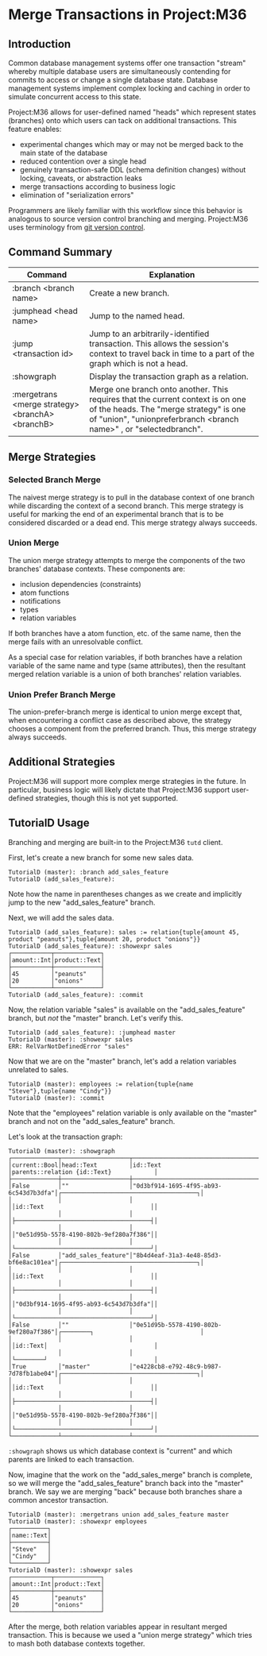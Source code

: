# Merge Transactions in Project:M36

## Introduction

Common database management systems offer one transaction "stream" whereby multiple database users are simultaneously contending for commits to access or change a single database state. Database management systems implement complex locking and caching in order to simulate concurrent access to this state.

Project:M36 allows for user-defined named "heads" which represent states (branches) onto which users can tack on additional transactions. This feature enables:

* experimental changes which may or may not be merged back to the main state of the database
* reduced contention over a single head
* genuinely transaction-safe DDL (schema definition changes) without locking, caveats, or abstraction leaks
* merge transactions according to business logic
* elimination of "serialization errors"

Programmers are likely familiar with this workflow since this behavior is analogous to source version control branching and merging. Project:M36 uses terminology from [git version control](https://git-scm.com/).

## Command Summary

|Command|Explanation|
|-------|-----------|
|:branch &lt;branch name&gt;|Create a new branch.|
|:jumphead &lt;head name&gt;|Jump to the named head.|
|:jump &lt;transaction id&gt;|Jump to an arbitrarily-identified transaction. This allows the session's context to travel back in time to a part of the graph which is not a head.|
|:showgraph|Display the transaction graph as a relation.|
|:mergetrans &lt;merge strategy&gt; &lt;branchA&gt; &lt;branchB&gt;|Merge one branch onto another. This requires that the current context is on one of the heads. The "merge strategy" is one of "union", "unionpreferbranch &lt;branch name&gt;" , or "selectedbranch".|

## Merge Strategies

### Selected Branch Merge

The naivest merge strategy is to pull in the database context of one branch while discarding the context of a second branch. This merge strategy is useful for marking the end of an experimental branch that is to be considered discarded or a dead end. This merge strategy always succeeds.

### Union Merge

The union merge strategy attempts to merge the components of the two branches' database contexts. These components are:

* inclusion dependencies (constraints)
* atom functions
* notifications
* types
* relation variables

If both branches have a atom function, etc. of the same name, then the merge fails with an unresolvable conflict.

As a special case for relation variables, if both branches have a relation variable of the same name and type (same attributes), then the resultant merged relation variable is a union of both branches' relation variables.

### Union Prefer Branch Merge

The union-prefer-branch merge is identical to union merge except that, when encountering a conflict case as described above, the strategy chooses a component from the preferred branch. Thus, this merge strategy always succeeds.

## Additional Strategies

Project:M36 will support more complex merge strategies in the future. In particular, business logic will likely dictate that Project:M36 support user-defined strategies, though this is not yet supported.

## TutorialD Usage

Branching and merging are built-in to the Project:M36 ```tutd``` client.

First, let's create a new branch for some new sales data.
```
TutorialD (master): :branch add_sales_feature
TutorialD (add_sales_feature):
```

Note how the name in parentheses changes as we create and implicitly jump to the new "add_sales_feature" branch.

Next, we will add the sales data.

```
TutorialD (add_sales_feature): sales := relation{tuple{amount 45, product "peanuts"},tuple{amount 20, product "onions"}}
TutorialD (add_sales_feature): :showexpr sales
┌───────────┬─────────────┐
│amount::Int│product::Text│
├───────────┼─────────────┤
│45         │"peanuts"    │
│20         │"onions"     │
└───────────┴─────────────┘
TutorialD (add_sales_feature): :commit
```

Now, the relation variable "sales" is available on the "add_sales_feature" branch, but *not* the "master" branch. Let's verify this.

```
TutorialD (add_sales_feature): :jumphead master
TutorialD (master): :showexpr sales
ERR: RelVarNotDefinedError "sales"
```

Now that we are on the "master" branch, let's add a relation variables unrelated to sales.

```
TutorialD (master): employees := relation{tuple{name "Steve"},tuple{name "Cindy"}}
TutorialD (master): :commit
```

Note that the "employees" relation variable is only available on the "master" branch and not on the "add_sales_feature" branch.

Let's look at the transaction graph:

```
TutorialD (master): :showgraph
┌─────────────┬───────────────────┬──────────────────────────────────────┬────────────────────────────────────────┐
│current::Bool│head::Text         │id::Text                              │parents::relation {id::Text}            │
├─────────────┼───────────────────┼──────────────────────────────────────┼────────────────────────────────────────┤
│False        │""                 │"0d3bf914-1695-4f95-ab93-6c543d7b3dfa"│┌──────────────────────────────────────┐│
│             │                   │                                      ││id::Text                              ││
│             │                   │                                      │├──────────────────────────────────────┤│
│             │                   │                                      ││"0e51d95b-5578-4190-802b-9ef280a7f386"││
│             │                   │                                      │└──────────────────────────────────────┘│
│False        │"add_sales_feature"│"8b4d4eaf-31a3-4e48-85d3-bf6e8ac101ea"│┌──────────────────────────────────────┐│
│             │                   │                                      ││id::Text                              ││
│             │                   │                                      │├──────────────────────────────────────┤│
│             │                   │                                      ││"0d3bf914-1695-4f95-ab93-6c543d7b3dfa"││
│             │                   │                                      │└──────────────────────────────────────┘│
│False        │""                 │"0e51d95b-5578-4190-802b-9ef280a7f386"│┌────────┐                              │
│             │                   │                                      ││id::Text│                              │
│             │                   │                                      │└────────┘                              │
│True         │"master"           │"e4228cb8-e792-48c9-b987-7d78fb1abe04"│┌──────────────────────────────────────┐│
│             │                   │                                      ││id::Text                              ││
│             │                   │                                      │├──────────────────────────────────────┤│
│             │                   │                                      ││"0e51d95b-5578-4190-802b-9ef280a7f386"││
│             │                   │                                      │└──────────────────────────────────────┘│
└─────────────┴───────────────────┴──────────────────────────────────────┴────────────────────────────────────────┘

```

```:showgraph``` shows us which database context is "current" and which parents are linked to each transaction.

Now, imagine that the work on the "add_sales_merge" branch is complete, so we will merge the "add_sales_feature" branch back into the "master" branch. We say we are merging "back" because both branches share a common ancestor transaction.

```
TutorialD (master): :mergetrans union add_sales_feature master
TutorialD (master): :showexpr employees
┌──────────┐
│name::Text│
├──────────┤
│"Steve"   │
│"Cindy"   │
└──────────┘
TutorialD (master): :showexpr sales
┌───────────┬─────────────┐
│amount::Int│product::Text│
├───────────┼─────────────┤
│45         │"peanuts"    │
│20         │"onions"     │
└───────────┴─────────────┘
```

After the merge, both relation variables appear in resultant merged transaction. This is because we used a "union merge strategy" which tries to mash both database contexts together.
